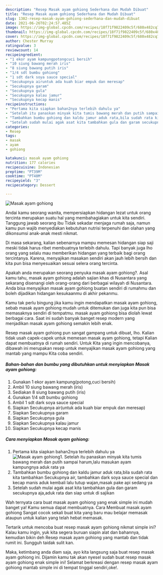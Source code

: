 ```yaml
---
description: "Resep Masak ayam gohiong Sederhana dan Mudah Dibuat"
title: "Resep Masak ayam gohiong Sederhana dan Mudah Dibuat"
slug: 1302-resep-masak-ayam-gohiong-sederhana-dan-mudah-dibuat
date: 2021-06-26T02:24:57.485Z
image: https://img-global.cpcdn.com/recipes/18f71f9822409c5f/680x482cq70/masak-ayam-gohiong-foto-resep-utama.jpg
thumbnail: https://img-global.cpcdn.com/recipes/18f71f9822409c5f/680x482cq70/masak-ayam-gohiong-foto-resep-utama.jpg
cover: https://img-global.cpcdn.com/recipes/18f71f9822409c5f/680x482cq70/masak-ayam-gohiong-foto-resep-utama.jpg
author: Chester Murray
ratingvalue: 3
reviewcount: 14
recipeingredient:
- "1 ekor ayam kampungpotongcuci bersih"
- "10 siung bawang merah iris"
- "8 siung bawang putih iris"
- "1/4 sdt bumbu gohiong"
- "1 sdt dark soya sauce special"
- "Secukupnya airuntuk ada kuah biar empuk dan meresap"
- "Secukupnya garam"
- "Secukupnya gula"
- "Secukupnya kalau jamur"
- "Secukupnya kecap manis"
recipeinstructions:
- "Pertama kita siapkan bahan2nya terlebih dahulu ya"
- "Setelah itu panaskan minyak kita tumis bawang merah dan putih sampai harum,lalu masukan ayam kampungnya aduk rata ya"
- "Tambahkan bumbu gohiong dan kaldu jamur aduk rata,bila sudah rata kita tambahkan Secukupnya air, tambahkan dark soya sauce special dan kecap manis aduk kembali lalu tutup wajan,masak pake api sedang ya"
- "Setelah sudah mulai agak asat kita tambahkan gula dan garam secukupnya aja,aduk rata dan siap untuk di sajikan"
categories:
- Resep
tags:
- masak
- ayam
- gohiong

katakunci: masak ayam gohiong 
nutrition: 177 calories
recipecuisine: Indonesian
preptime: "PT39M"
cooktime: "PT40M"
recipeyield: "3"
recipecategory: Dessert

---
```



![Masak ayam gohiong](https://img-global.cpcdn.com/recipes/18f71f9822409c5f/680x482cq70/masak-ayam-gohiong-foto-resep-utama.jpg)

Andai kamu seorang wanita, mempersiapkan hidangan lezat untuk orang tercinta merupakan suatu hal yang membahagiakan untuk kita sendiri. Tanggung jawab seorang ibu Tidak sekadar menjaga rumah saja, namun kamu pun wajib menyediakan kebutuhan nutrisi terpenuhi dan olahan yang dikonsumsi anak-anak mesti nikmat.

Di masa  sekarang, kalian sebenarnya mampu memesan hidangan siap saji meski tidak harus ribet membuatnya terlebih dahulu. Tapi banyak juga lho orang yang selalu mau memberikan hidangan yang terbaik bagi orang tercintanya. Karena, menyajikan masakan sendiri akan jauh lebih bersih dan kita pun bisa menyesuaikan sesuai selera orang tercinta. 



Apakah anda merupakan seorang penyuka masak ayam gohiong?. Asal kamu tahu, masak ayam gohiong adalah sajian khas di Nusantara yang sekarang disenangi oleh orang-orang dari berbagai wilayah di Nusantara. Anda bisa menyajikan masak ayam gohiong buatan sendiri di rumahmu dan boleh dijadikan hidangan kesukaanmu di akhir pekanmu.

Kamu tak perlu bingung jika kamu ingin mendapatkan masak ayam gohiong, sebab masak ayam gohiong mudah untuk ditemukan dan juga kita pun bisa memasaknya sendiri di tempatmu. masak ayam gohiong bisa diolah lewat berbagai cara. Saat ini sudah banyak banget resep modern yang menjadikan masak ayam gohiong semakin lebih enak.

Resep masak ayam gohiong pun sangat gampang untuk dibuat, lho. Kalian tidak usah capek-capek untuk memesan masak ayam gohiong, tetapi Kalian dapat membuatnya di rumah sendiri. Untuk Kita yang ingin mencobanya, dibawah ini merupakan resep untuk menyajikan masak ayam gohiong yang mantab yang mampu Kita coba sendiri.

<!--inarticleads1-->

##### Bahan-bahan dan bumbu yang dibutuhkan untuk menyiapkan Masak ayam gohiong:

1. Gunakan 1 ekor ayam kampung(potong,cuci bersih)
1. Ambil 10 siung bawang merah (iris)
1. Sediakan 8 siung bawang putih (iris)
1. Gunakan 1/4 sdt bumbu gohiong
1. Ambil 1 sdt dark soya sauce special
1. Siapkan Secukupnya air(untuk ada kuah biar empuk dan meresap)
1. Siapkan Secukupnya garam
1. Siapkan Secukupnya gula
1. Siapkan Secukupnya kalau jamur
1. Siapkan Secukupnya kecap manis




<!--inarticleads2-->

##### Cara menyiapkan Masak ayam gohiong:

1. Pertama kita siapkan bahan2nya terlebih dahulu ya
<img src="https://img-global.cpcdn.com/steps/2ab0e6d1615b9f53/160x128cq70/masak-ayam-gohiong-langkah-memasak-1-foto.jpg" alt="Masak ayam gohiong">1. Setelah itu panaskan minyak kita tumis bawang merah dan putih sampai harum,lalu masukan ayam kampungnya aduk rata ya
1. Tambahkan bumbu gohiong dan kaldu jamur aduk rata,bila sudah rata kita tambahkan Secukupnya air, tambahkan dark soya sauce special dan kecap manis aduk kembali lalu tutup wajan,masak pake api sedang ya
1. Setelah sudah mulai agak asat kita tambahkan gula dan garam secukupnya aja,aduk rata dan siap untuk di sajikan




Wah ternyata cara buat masak ayam gohiong yang enak simple ini mudah banget ya! Kamu semua dapat membuatnya. Cara Membuat masak ayam gohiong Sangat cocok sekali buat kita yang baru mau belajar memasak ataupun untuk kalian yang telah hebat memasak.

Tertarik untuk mencoba buat resep masak ayam gohiong nikmat simple ini? Kalau kamu ingin, yuk kita segera buruan siapin alat dan bahannya, kemudian bikin deh Resep masak ayam gohiong yang mantab dan tidak rumit ini. Sungguh taidak sulit kan. 

Maka, ketimbang anda diam saja, ayo kita langsung saja buat resep masak ayam gohiong ini. Dijamin kamu tak akan nyesel sudah buat resep masak ayam gohiong enak simple ini! Selamat berkreasi dengan resep masak ayam gohiong mantab simple ini di tempat tinggal sendiri,oke!.

